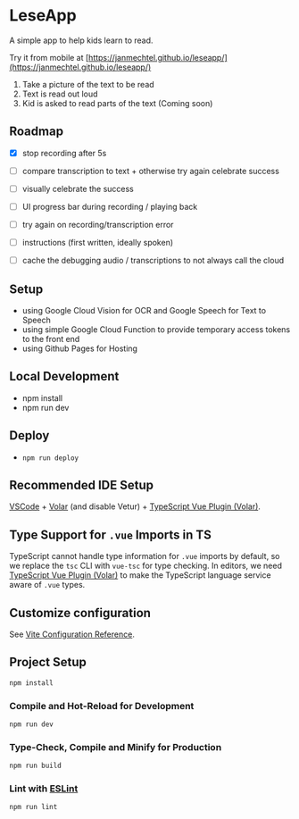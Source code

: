 # LeseApp

A simple app to help kids learn to read.

Try it from mobile at [https://janmechtel.github.io/leseapp/](https://janmechtel.github.io/leseapp/)

1. Take a picture of the text to be read
2. Text is read out loud 
3. Kid is asked to read parts of the text (Coming soon)

## Roadmap
- [x] stop recording after 5s
- [ ] compare transcription to text + otherwise try again celebrate success
- [ ] visually celebrate the success

- [ ] UI progress bar during recording / playing back
- [ ] try again on recording/transcription error
- [ ] instructions (first written, ideally spoken)
- [ ] cache the debugging audio / transcriptions to not always call the cloud


## Setup
- using Google Cloud Vision for OCR and Google Speech for Text to Speech
- using simple Google Cloud Function to provide temporary access tokens to the front end
- using Github Pages for Hosting


## Local Development

- npm install
- npm run dev

## Deploy
- `npm run deploy`


## Recommended IDE Setup

[VSCode](https://code.visualstudio.com/) + [Volar](https://marketplace.visualstudio.com/items?itemName=Vue.volar) (and disable Vetur) + [TypeScript Vue Plugin (Volar)](https://marketplace.visualstudio.com/items?itemName=Vue.vscode-typescript-vue-plugin).

## Type Support for `.vue` Imports in TS

TypeScript cannot handle type information for `.vue` imports by default, so we replace the `tsc` CLI with `vue-tsc` for type checking. In editors, we need [TypeScript Vue Plugin (Volar)](https://marketplace.visualstudio.com/items?itemName=Vue.vscode-typescript-vue-plugin) to make the TypeScript language service aware of `.vue` types.

## Customize configuration

See [Vite Configuration Reference](https://vitejs.dev/config/).

## Project Setup

```sh
npm install
```

### Compile and Hot-Reload for Development

```sh
npm run dev
```

### Type-Check, Compile and Minify for Production

```sh
npm run build
```

### Lint with [ESLint](https://eslint.org/)

```sh
npm run lint
```
